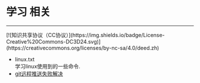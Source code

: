 # 学习 相关
<hr/>
[![知识共享协议（CC协议）](https://img.shields.io/badge/License-Creative%20Commons-DC3D24.svg)](https://creativecommons.org/licenses/by-nc-sa/4.0/deed.zh)


* linux.txt  
学习linux使用到的一些命令.  
* [git远程推送失败解决](https://www.cnblogs.com/wmr95/p/7852832.html)
